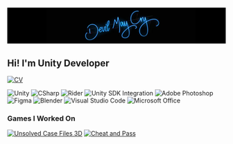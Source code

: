 ![Deepak Kari](https://github.com/DeEpAkX44/DeEpAkX44/blob/main/Logo/DevilMayCryHeader.jpg)

## Hi! I'm Unity Developer

[![CV](https://img.shields.io/badge/-CV%20Deepak%20Kari-090909?style=for-the-badge&logo=GoogleMessages)](https://drive.google.com/file/d/1BNPUKv0gXdieC66_XEuXkhJnZKP4fE3-/view?usp=sharing)

![Unity](https://img.shields.io/badge/-Unity-090909?style=for-the-badge&logo=unity)
![CSharp](https://img.shields.io/badge/-CSharp-090909?style=for-the-badge&logo=csharp&logoColor=37E1FF)
![Rider](https://img.shields.io/badge/-Rider-090909?style=for-the-badge&logo=rider&logoColor=FF8F2D)
![Unity SDK Integration](https://img.shields.io/badge/-Unity%20SDK%20Integration-090909?style=for-the-badge&logo=unity&logoColor=FFFFFF)
![Adobe Photoshop](https://img.shields.io/badge/-Adobe_Photoshop-090909?style=for-the-badge&logo=adobephotoshop&logoColor=007DFF)
![Figma](https://img.shields.io/badge/-Figma-090909?style=for-the-badge&logo=figma&logoColor=FF50A8)
![Blender](https://img.shields.io/badge/-Blender-090909?style=for-the-badge&logo=blender&logoColor=F4CA16)
![Visual Studio Code](https://img.shields.io/badge/-Visual%20Studio%20Code-090909?style=for-the-badge&logo=visualstudiocode&logoColor=0078D7)
![Microsoft Office](https://img.shields.io/badge/-Microsoft%20Office-090909?style=for-the-badge&logo=microsoftoffice&logoColor=D83B01)

### Games I Worked On
[![Unsolved Case Files 3D](https://img.shields.io/badge/-Unsolved%20Case%20Files%203D-090909?style=for-the-badge&logo=GooglePlay)](https://play.google.com/store/apps/details?id=com.meemeegames.unsolvedcasefiles&hl=en_US&pli=1)
[![Cheat and Pass](https://img.shields.io/badge/-Cheat%20and%20Pass-090909?style=for-the-badge&logo=GooglePlay)](https://play.google.com/store/apps/details?id=com.meemeegames.cheatandpass&hl=en_US)


